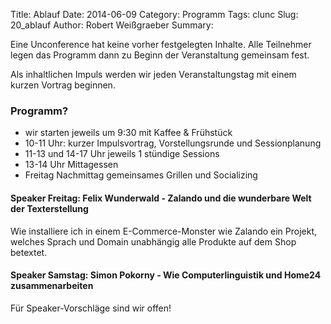 Title: Ablauf
Date: 2014-06-09
Category: Programm
Tags: clunc
Slug: 20_ablauf
Author: Robert Weißgraeber
Summary: 

Eine Unconference hat keine vorher festgelegten Inhalte. Alle Teilnehmer legen das Programm dann zu Beginn der Veranstaltung gemeinsam fest.

Als inhaltlichen Impuls werden wir jeden Veranstaltungstag mit einem kurzen Vortrag beginnen.

### Programm?
* wir starten jeweils um 9:30 mit Kaffee & Frühstück
* 10-11 Uhr: kurzer Impulsvortrag, Vorstellungsrunde und Sessionplanung
* 11-13 und 14-17 Uhr jeweils 1 stündige Sessions
* 13-14 Uhr Mittagessen
* Freitag Nachmittag gemeinsames Grillen und Socializing


#### Speaker Freitag: Felix Wunderwald - Zalando und die wunderbare Welt der Texterstellung
Wie installiere ich in einem E-Commerce-Monster wie Zalando ein Projekt, welches Sprach und Domain unabhängig alle Produkte auf dem Shop betextet.


#### Speaker Samstag: Simon Pokorny - Wie Computerlinguistik und Home24 zusammenarbeiten


Für Speaker-Vorschläge sind wir offen!


